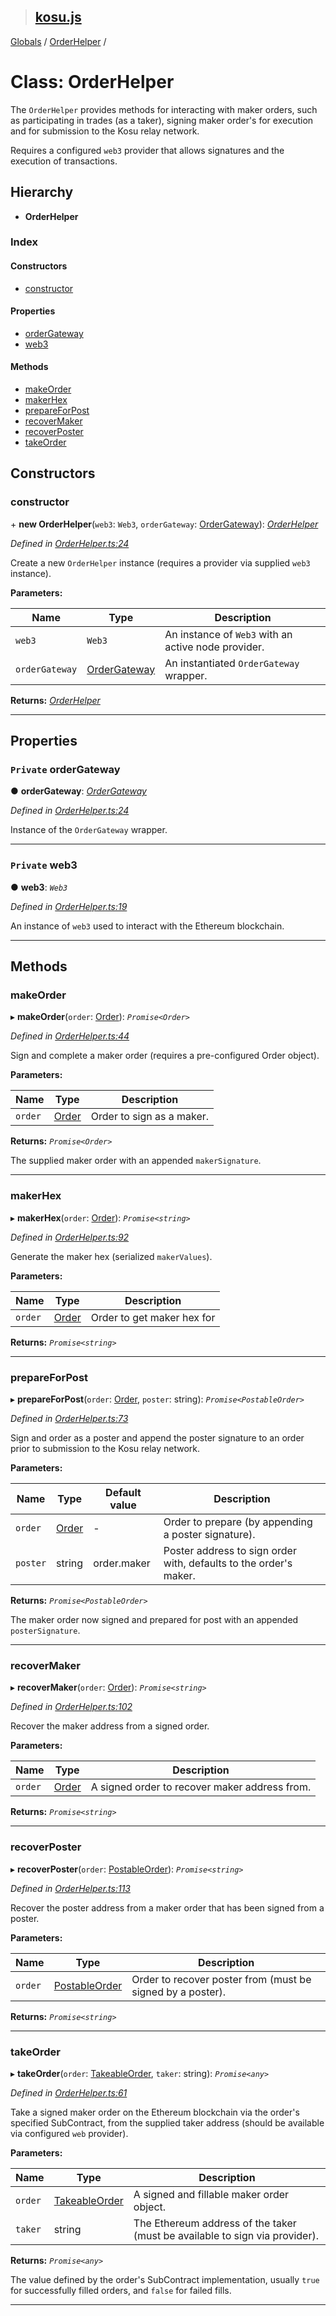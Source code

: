 > ## [kosu.js](../README.md)

[Globals](../globals.md) / [OrderHelper](orderhelper.md) /

# Class: OrderHelper

The `OrderHelper` provides methods for interacting with maker orders, such as
participating in trades (as a taker), signing maker order's for execution and
for submission to the Kosu relay network.

Requires a configured `web3` provider that allows signatures and the execution
of transactions.

## Hierarchy

-   **OrderHelper**

### Index

#### Constructors

-   [constructor](orderhelper.md#constructor)

#### Properties

-   [orderGateway](orderhelper.md#private-ordergateway)
-   [web3](orderhelper.md#private-web3)

#### Methods

-   [makeOrder](orderhelper.md#makeorder)
-   [makerHex](orderhelper.md#makerhex)
-   [prepareForPost](orderhelper.md#prepareforpost)
-   [recoverMaker](orderhelper.md#recovermaker)
-   [recoverPoster](orderhelper.md#recoverposter)
-   [takeOrder](orderhelper.md#takeorder)

## Constructors

### constructor

\+ **new OrderHelper**(`web3`: `Web3`, `orderGateway`: [OrderGateway](ordergateway.md)): _[OrderHelper](orderhelper.md)_

_Defined in [OrderHelper.ts:24](url)_

Create a new `OrderHelper` instance (requires a provider via supplied `web3`
instance).

**Parameters:**

| Name           | Type                            | Description                                         |
| -------------- | ------------------------------- | --------------------------------------------------- |
| `web3`         | `Web3`                          | An instance of `Web3` with an active node provider. |
| `orderGateway` | [OrderGateway](ordergateway.md) | An instantiated `OrderGateway` wrapper.             |

**Returns:** _[OrderHelper](orderhelper.md)_

---

## Properties

### `Private` orderGateway

● **orderGateway**: _[OrderGateway](ordergateway.md)_

_Defined in [OrderHelper.ts:24](url)_

Instance of the `OrderGateway` wrapper.

---

### `Private` web3

● **web3**: _`Web3`_

_Defined in [OrderHelper.ts:19](url)_

An instance of `web3` used to interact with the Ethereum blockchain.

---

## Methods

### makeOrder

▸ **makeOrder**(`order`: [Order](../interfaces/order.md)): _`Promise<Order>`_

_Defined in [OrderHelper.ts:44](url)_

Sign and complete a maker order (requires a pre-configured Order object).

**Parameters:**

| Name    | Type                            | Description               |
| ------- | ------------------------------- | ------------------------- |
| `order` | [Order](../interfaces/order.md) | Order to sign as a maker. |

**Returns:** _`Promise<Order>`_

The supplied maker order with an appended `makerSignature`.

---

### makerHex

▸ **makerHex**(`order`: [Order](../interfaces/order.md)): _`Promise<string>`_

_Defined in [OrderHelper.ts:92](url)_

Generate the maker hex (serialized `makerValues`).

**Parameters:**

| Name    | Type                            | Description                |
| ------- | ------------------------------- | -------------------------- |
| `order` | [Order](../interfaces/order.md) | Order to get maker hex for |

**Returns:** _`Promise<string>`_

---

### prepareForPost

▸ **prepareForPost**(`order`: [Order](../interfaces/order.md), `poster`: string): _`Promise<PostableOrder>`_

_Defined in [OrderHelper.ts:73](url)_

Sign and order as a poster and append the poster signature to an order
prior to submission to the Kosu relay network.

**Parameters:**

| Name     | Type                            | Default value | Description                                                       |
| -------- | ------------------------------- | ------------- | ----------------------------------------------------------------- |
| `order`  | [Order](../interfaces/order.md) | -             | Order to prepare (by appending a poster signature).               |
| `poster` | string                          | order.maker   | Poster address to sign order with, defaults to the order's maker. |

**Returns:** _`Promise<PostableOrder>`_

The maker order now signed and prepared for post with an appended `posterSignature`.

---

### recoverMaker

▸ **recoverMaker**(`order`: [Order](../interfaces/order.md)): _`Promise<string>`_

_Defined in [OrderHelper.ts:102](url)_

Recover the maker address from a signed order.

**Parameters:**

| Name    | Type                            | Description                                   |
| ------- | ------------------------------- | --------------------------------------------- |
| `order` | [Order](../interfaces/order.md) | A signed order to recover maker address from. |

**Returns:** _`Promise<string>`_

---

### recoverPoster

▸ **recoverPoster**(`order`: [PostableOrder](../interfaces/postableorder.md)): _`Promise<string>`_

_Defined in [OrderHelper.ts:113](url)_

Recover the poster address from a maker order that has been signed from a
poster.

**Parameters:**

| Name    | Type                                            | Description                                                |
| ------- | ----------------------------------------------- | ---------------------------------------------------------- |
| `order` | [PostableOrder](../interfaces/postableorder.md) | Order to recover poster from (must be signed by a poster). |

**Returns:** _`Promise<string>`_

---

### takeOrder

▸ **takeOrder**(`order`: [TakeableOrder](../interfaces/takeableorder.md), `taker`: string): _`Promise<any>`_

_Defined in [OrderHelper.ts:61](url)_

Take a signed maker order on the Ethereum blockchain via the order's
specified SubContract, from the supplied taker address (should be available
via configured `web` provider).

**Parameters:**

| Name    | Type                                            | Description                                                                 |
| ------- | ----------------------------------------------- | --------------------------------------------------------------------------- |
| `order` | [TakeableOrder](../interfaces/takeableorder.md) | A signed and fillable maker order object.                                   |
| `taker` | string                                          | The Ethereum address of the taker (must be available to sign via provider). |

**Returns:** _`Promise<any>`_

The value defined by the order's SubContract implementation, usually `true`
for successfully filled orders, and `false` for failed fills.

---
